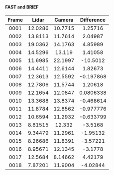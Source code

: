 #### FAST and BRIEF

| Frame     |  Lidar     |    Camera   |    Difference    |
| :-------: | :--------: | :---------: | :-----------: |
|0001    | 12.0286    | 10.7715    | 1.25716    | 
|0002    | 13.8113    | 11.7614    | 2.04987    | 
|0003    | 19.0362    | 14.1763    | 4.85989    | 
|0004    | 14.5296    | 13.119    | 1.41058    | 
|0005    | 11.6985    | 22.1997    | -10.5012    | 
|0006    | 14.4411    | 12.6144    | 1.82673    | 
|0007    | 12.3613    | 12.5592    | -0.197868    | 
|0008    | 12.7806    | 11.5744    | 1.20618    | 
|0009    | 12.1654    | 12.0847    | 0.0806338    | 
|0010    | 13.3688    | 13.8374    | -0.468614    | 
|0011    | 11.8784    | 12.8562    | -0.977776    | 
|0012    | 10.6594    | 11.2932    | -0.633799    | 
|0013    | 8.81515    | 12.332    | -3.5168    | 
|0014    | 9.34479    | 11.2961    | -1.95132    | 
|0015    | 8.26686    | 11.8391    | -3.57221    | 
|0016    | 8.95671    | 12.1345    | -3.1778    | 
|0017    | 12.5684    | 8.14662    | 4.42179    | 
|0018    | 7.87201    | 11.9004    | -4.02844    | 
